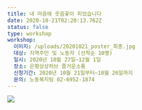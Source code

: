 ```yaml
---
title: 내 마음에 웃음꽃이 피었습니다
date: 2020-10-21T02:20:13.762Z
status: false
type: workshop
workshop:
  이미지: /uploads/20201021_poster_최종.jpg
  대상: 지역주민 및 노동자 (선착순 10명)
  일시: 2020년 10월 27일~12월 1일
  장소: 은평상상허브 즐거운소통
  신청기간: 2020년 10월 21일부터~10월 26일까지
  문의: 노동복지팀 02-6952-1874
---
```

![](/uploads/20201021_poster_최종.jpg)